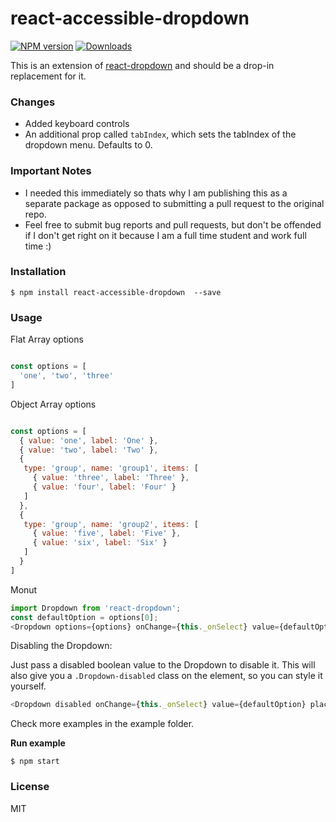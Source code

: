 react-accessible-dropdown
==============

[![NPM version][npm-image]][npm-url]
[![Downloads][downloads-image]][downloads-url]

This is an extension of [react-dropdown](https://github.com/fraserxu/react-dropdown) and should be a drop-in replacement for it.

### Changes
* Added keyboard controls
* An additional prop called `tabIndex`, which sets the tabIndex of the dropdown menu. Defaults to 0.

### Important Notes
* I needed this immediately so thats why I am publishing this as a separate package as opposed to submitting a pull request to the original repo.
* Feel free to submit bug reports and pull requests, but don't be offended if I don't get right on it because I am a full time student and work full time :)

### Installation

```
$ npm install react-accessible-dropdown  --save
```

### Usage

Flat Array options

```JavaScript

const options = [
  'one', 'two', 'three'
]
```

Object Array options

```JavaScript

const options = [
  { value: 'one', label: 'One' },
  { value: 'two', label: 'Two' },
  {
   type: 'group', name: 'group1', items: [
     { value: 'three', label: 'Three' },
     { value: 'four', label: 'Four' }
   ]
  },
  {
   type: 'group', name: 'group2', items: [
     { value: 'five', label: 'Five' },
     { value: 'six', label: 'Six' }
   ]
  }
]
```

Monut

```JavaScript
import Dropdown from 'react-dropdown';
const defaultOption = options[0];
<Dropdown options={options} onChange={this._onSelect} value={defaultOption} placeholder="Select an option" />
```

Disabling the Dropdown:

Just pass a disabled boolean value to the Dropdown to disable it. This will also give you a `.Dropdown-disabled` class on the element, so you can style it yourself.

```JavaScript
<Dropdown disabled onChange={this._onSelect} value={defaultOption} placeholder="Select an option" />
```

Check more examples in the example folder.

**Run example**

```
$ npm start
```

### License

MIT

[npm-image]: https://img.shields.io/npm/v/react-dropdown.svg?style=flat-square
[npm-url]: https://npmjs.org/package/react-accessible-dropdown
[downloads-image]: http://img.shields.io/npm/dm/react-accessible-dropdown.svg?style=flat-square
[downloads-url]: https://npmjs.org/package/react-accessible-dropdown
